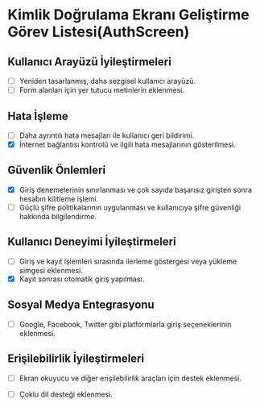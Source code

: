 # Kimlik Doğrulama Ekranı Geliştirme Görev Listesi(AuthScreen)
## Kullanıcı Arayüzü İyileştirmeleri

- [ ] Yeniden tasarlanmış, daha sezgisel kullanıcı arayüzü.
- [ ] Form alanları için yer tutucu metinlerin eklenmesi.

## Hata İşleme

- [ ] Daha ayrıntılı hata mesajları ile kullanıcı geri bildirimi.
- [X] İnternet bağlantısı kontrolü ve ilgili hata mesajlarının gösterilmesi.

## Güvenlik Önlemleri

- [X] Giriş denemelerinin sınırlanması ve çok sayıda başarısız girişten sonra hesabın kilitleme işlemi.
- [ ] Güçlü şifre politikalarının uygulanması ve kullanıcıya şifre güvenliği hakkında bilgilendirme.

## Kullanıcı Deneyimi İyileştirmeleri

- [ ] Giriş ve kayıt işlemleri sırasında ilerleme göstergesi veya yükleme simgesi eklenmesi.
- [X] Kayıt sonrası otomatik giriş yapılması.

## Sosyal Medya Entegrasyonu

- [ ] Google, Facebook, Twitter gibi platformlarla giriş seçeneklerinin eklenmesi.

## Erişilebilirlik İyileştirmeleri
- [ ] Ekran okuyucu ve diğer erişilebilirlik araçları için destek eklenmesi.

- [ ] Çoklu dil desteği eklenmesi.

